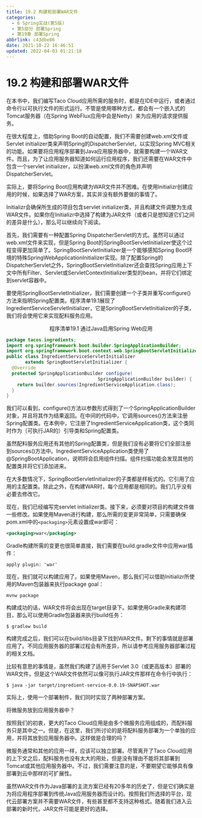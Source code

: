 ```yaml
---
title: 19.2 构建和部署WAR文件
categories: 
  - 6 Spring实战(第5版)
  - 第5部分 部署Spring
  - 第19章 部署Spring
abbrlink: c43dbe86
date: 2021-10-22 16:46:51
updated: 2022-04-03 01:21:18
---
```

# 19.2 构建和部署WAR文件

在本书中，我们编写Taco Cloud应用所需的服务时，都是在IDE中运行，或者通过命令行以可执行文件的形式运行。不管是使用哪种方式，都会有一个嵌入式的Tomcat服务器（在Spring WebFlux应用中会是Netty）来为应用的请求提供服务。

在很大程度上，借助Spring Boot的自动配置，我们不需要创建web.xml文件或Servlet initializer类来声明Spring的DispatcherServlet，以实现Spring MVC相关的功能。如果要将应用程序部署到Java应用服务器中，就需要构建一个WAR文件。而且，为了让应用服务器知道如何运行应用程序，我们还需要在WAR文件中包含一个servlet initializer，以扮演web.xml文件的角色并声明DispatcherServlet。

实际上，要将Spring Boot应用构建为WAR文件并不困难。在使用Initializr创建应用的时候，如果选择了WAR方案，其实并没有额外要做的事情了。

Initializr会确保所生成的项目包含servlet initializer类，并且构建文件调整为生成WAR文件。如果你在Initializr中选择了构建为JAR文件（或者只是想知道它们之间的差异是什么），那么可以继续向下阅读。

首先，我们需要有一种配置Spring DispatcherServlet的方式。虽然可以通过web.xml文件来实现，但是Spring Boot的SpringBootServletInitializer使这个过程变得更加简单了。SpringBootServletInitializer是一个能够感知Spring Boot环境的特殊SpringWebApplicationInitializer实现。除了配置Spring的DispatcherServlet之外，SpringBootServletInitializer还会查找Spring应用上下文中所有Filter、Servlet或ServletContextInitializer类型的bean，并将它们绑定到servlet容器中。

要使用SpringBootServletInitializer，我们需要创建一个子类并重写configure()方法来指明Spring配置类。程序清单19.1展现了IngredientServiceServletInitializer，它是SpringBootServletInitializer的子类，我们将会使用它来实现配料服务应用。

<center>程序清单19.1 通过Java启用Spring Web应用</center>

```java
package tacos.ingredients;
import org.springframework.boot.builder.SpringApplicationBuilder;
import org.springframework.boot.context.web.SpringBootServletInitializer;
public class IngredientServiceServletInitializer
       extends SpringBootServletInitializer {
  @Override
  protected SpringApplicationBuilder configure(
                                  SpringApplicationBuilder builder) {
    return builder.sources(IngredientServiceApplication.class);
  }
}
```

我们可以看到，configure()方法以参数形式得到了一个SpringApplicationBuilder对象，并且将其作为结果返回。在中间的代码中，它调用sources()方法来注册Spring配置类。在本例中，它注册了IngredientServiceApplication类，这个类同时作为（可执行JAR的）引导类和Spring配置类。

虽然配料服务应用还有其他的Spring配置类，但是我们没有必要将它们全部注册到sources()方法中。IngredientServiceApplication类使用了@SpringBootApplication，说明将会启用组件扫描。组件扫描功能会发现其他的配置类并将它们添加进来。

在大多数情况下，SpringBootServletInitializer的子类都是样板式的。它引用了应用的主配置类。除此之外，在构建WAR时，每个应用都是相同的。我们几乎没有必要去修改它。

现在，我们已经编写完servlet initializer类。接下来，必须要对项目的构建文件做一些修改。如果使用Maven进行构建，那么所需的变更非常简单，只需要确保pom.xml中的`<packaging>`元素设置成war即可：

```xml
<packaging>war</packaging>
```

Gradle构建所需的变更也很简单直接，我们需要在build.gradle文件中应用war插件：

```
apply plugin: 'war'
```

现在，我们就可以构建应用了。如果使用Maven，那么我们可以借助Initializr所使用的Maven包装器来执行package goal：

```
mvnw package
```

构建成功的话，WAR文件将会出现在target目录下。如果使用Gradle来构建项目，那么可以使用Gradle包装器来执行build任务：

```
$ gradlew build
```

构建完成之后，我们可以在build/libs目录下找到WAR文件。剩下的事情就是部署应用了。不同应用服务器的部署过程会有所差异，所以请参考应用服务器部署过程的相关文档。

比较有意思的事情是，虽然我们构建了适用于Servlet 3.0（或更高版本）部署的WAR文件，但是这个WAR文件依然可以像可执行JAR文件那样在命令行中执行：

```
$ java -jar target/ingredient-service-0.0.19-SNAPSHOT.war
```

实际上，使用一个部署制件，我们同时实现了两种部署方案。

将微服务放到应用服务器中？

按照我们的初衷，更大的Taco Cloud应用是由多个微服务应用组成的，而配料服务只是其中之一。但是，在这里，我们所讨论的是将配料服务部署为一个单独的应用，并将其放到应用服务器中。这样做是合理的吗？

微服务通常和其他的应用一样，应该可以独立部署。尽管离开了Taco Cloud应用的上下文之后，配料服务也没有太大的用处，但是没有理由不能将其部署到Tomcat或其他应用服务器中。不过，我们需要注意的是，不要期望它能够具有像部署到云中那样的可扩展性。

虽然WAR文件作为Java部署的主流方案已经有20多年的历史了，但是它们确实是为将应用程序部署到传统Java应用服务器而设计的。按照我们所选择的平台，现代云部署方案并不需要WAR文件，有些甚至都不支持这种格式。随着我们进入云部署的新时代，JAR文件可能是更好的选择。

